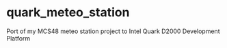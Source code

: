 # quark_meteo_station
Port of my MCS48 meteo station project to Intel Quark D2000 Development Platform
